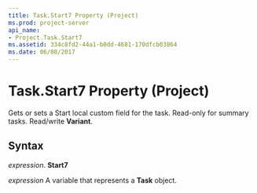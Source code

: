 ```yaml
---
title: Task.Start7 Property (Project)
ms.prod: project-server
api_name:
- Project.Task.Start7
ms.assetid: 334c8fd2-44a1-b0dd-4681-170dfcb03864
ms.date: 06/08/2017
---
```



# Task.Start7 Property (Project)

Gets or sets a Start local custom field for the task. Read-only for summary tasks. Read/write **Variant**.


## Syntax

 _expression_. **Start7**

 _expression_ A variable that represents a **Task** object.



